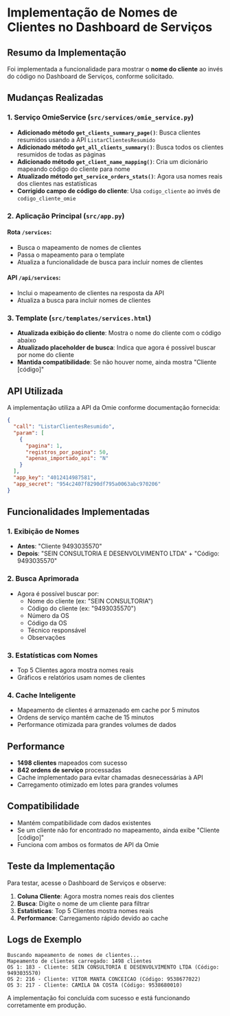 # Implementação de Nomes de Clientes no Dashboard de Serviços

## Resumo da Implementação

Foi implementada a funcionalidade para mostrar o **nome do cliente** ao invés do código no Dashboard de Serviços, conforme solicitado.

## Mudanças Realizadas

### 1. Serviço OmieService (`src/services/omie_service.py`)

- **Adicionado método `get_clients_summary_page()`**: Busca clientes resumidos usando a API `ListarClientesResumido`
- **Adicionado método `get_all_clients_summary()`**: Busca todos os clientes resumidos de todas as páginas
- **Adicionado método `get_client_name_mapping()`**: Cria um dicionário mapeando código do cliente para nome
- **Atualizado método `get_service_orders_stats()`**: Agora usa nomes reais dos clientes nas estatísticas
- **Corrigido campo de código do cliente**: Usa `codigo_cliente` ao invés de `codigo_cliente_omie`

### 2. Aplicação Principal (`src/app.py`)

#### Rota `/services`:
- Busca o mapeamento de nomes de clientes
- Passa o mapeamento para o template
- Atualiza a funcionalidade de busca para incluir nomes de clientes

#### API `/api/services`:
- Inclui o mapeamento de clientes na resposta da API
- Atualiza a busca para incluir nomes de clientes

### 3. Template (`src/templates/services.html`)

- **Atualizada exibição do cliente**: Mostra o nome do cliente com o código abaixo
- **Atualizado placeholder de busca**: Indica que agora é possível buscar por nome do cliente
- **Mantida compatibilidade**: Se não houver nome, ainda mostra "Cliente [código]"

## API Utilizada

A implementação utiliza a API da Omie conforme documentação fornecida:

```json
{
  "call": "ListarClientesResumido",
  "param": [
    {
      "pagina": 1,
      "registros_por_pagina": 50,
      "apenas_importado_api": "N"
    }
  ],
  "app_key": "4012414987581",
  "app_secret": "954c2407f8290df795a0063abc970206"
}
```

## Funcionalidades Implementadas

### 1. Exibição de Nomes
- **Antes**: "Cliente 9493035570"
- **Depois**: "SEIN CONSULTORIA E DESENVOLVIMENTO LTDA" + "Código: 9493035570"

### 2. Busca Aprimorada
- Agora é possível buscar por:
  - Nome do cliente (ex: "SEIN CONSULTORIA")
  - Código do cliente (ex: "9493035570")
  - Número da OS
  - Código da OS
  - Técnico responsável
  - Observações

### 3. Estatísticas com Nomes
- Top 5 Clientes agora mostra nomes reais
- Gráficos e relatórios usam nomes de clientes

### 4. Cache Inteligente
- Mapeamento de clientes é armazenado em cache por 5 minutos
- Ordens de serviço mantêm cache de 15 minutos
- Performance otimizada para grandes volumes de dados

## Performance

- **1498 clientes** mapeados com sucesso
- **842 ordens de serviço** processadas
- Cache implementado para evitar chamadas desnecessárias à API
- Carregamento otimizado em lotes para grandes volumes

## Compatibilidade

- Mantém compatibilidade com dados existentes
- Se um cliente não for encontrado no mapeamento, ainda exibe "Cliente [código]"
- Funciona com ambos os formatos de API da Omie

## Teste da Implementação

Para testar, acesse o Dashboard de Serviços e observe:

1. **Coluna Cliente**: Agora mostra nomes reais dos clientes
2. **Busca**: Digite o nome de um cliente para filtrar
3. **Estatísticas**: Top 5 Clientes mostra nomes reais
4. **Performance**: Carregamento rápido devido ao cache

## Logs de Exemplo

```
Buscando mapeamento de nomes de clientes...
Mapeamento de clientes carregado: 1498 clientes
OS 1: 183 - Cliente: SEIN CONSULTORIA E DESENVOLVIMENTO LTDA (Código: 9493035570)
OS 2: 216 - Cliente: VITOR MANTA CONCEICAO (Código: 9538677022)
OS 3: 217 - Cliente: CAMILA DA COSTA (Código: 9538680010)
```

A implementação foi concluída com sucesso e está funcionando corretamente em produção.